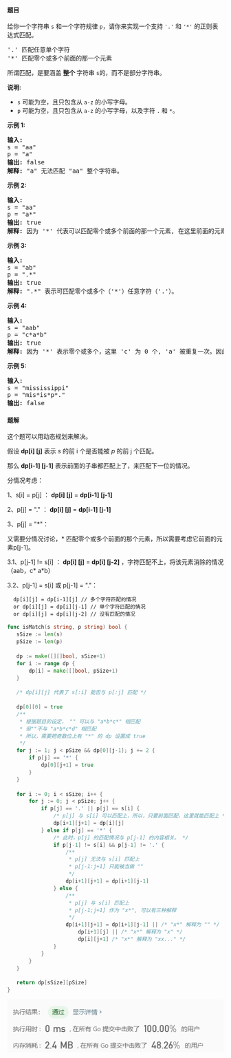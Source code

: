 #### 题目
<p>给你一个字符串&nbsp;<code>s</code>&nbsp;和一个字符规律&nbsp;<code>p</code>，请你来实现一个支持 <code>&#39;.&#39;</code>&nbsp;和&nbsp;<code>&#39;*&#39;</code>&nbsp;的正则表达式匹配。</p>

<pre>&#39;.&#39; 匹配任意单个字符
&#39;*&#39; 匹配零个或多个前面的那一个元素
</pre>

<p>所谓匹配，是要涵盖&nbsp;<strong>整个&nbsp;</strong>字符串&nbsp;<code>s</code>的，而不是部分字符串。</p>

<p><strong>说明:</strong></p>

<ul>
	<li><code>s</code>&nbsp;可能为空，且只包含从&nbsp;<code>a-z</code>&nbsp;的小写字母。</li>
	<li><code>p</code>&nbsp;可能为空，且只包含从&nbsp;<code>a-z</code>&nbsp;的小写字母，以及字符&nbsp;<code>.</code>&nbsp;和&nbsp;<code>*</code>。</li>
</ul>

<p><strong>示例 1:</strong></p>

<pre><strong>输入:</strong>
s = &quot;aa&quot;
p = &quot;a&quot;
<strong>输出:</strong> false
<strong>解释:</strong> &quot;a&quot; 无法匹配 &quot;aa&quot; 整个字符串。
</pre>

<p><strong>示例 2:</strong></p>

<pre><strong>输入:</strong>
s = &quot;aa&quot;
p = &quot;a*&quot;
<strong>输出:</strong> true
<strong>解释:</strong>&nbsp;因为 &#39;*&#39; 代表可以匹配零个或多个前面的那一个元素, 在这里前面的元素就是 &#39;a&#39;。因此，字符串 &quot;aa&quot; 可被视为 &#39;a&#39; 重复了一次。
</pre>

<p><strong>示例&nbsp;3:</strong></p>

<pre><strong>输入:</strong>
s = &quot;ab&quot;
p = &quot;.*&quot;
<strong>输出:</strong> true
<strong>解释:</strong>&nbsp;&quot;.*&quot; 表示可匹配零个或多个（&#39;*&#39;）任意字符（&#39;.&#39;）。
</pre>

<p><strong>示例 4:</strong></p>

<pre><strong>输入:</strong>
s = &quot;aab&quot;
p = &quot;c*a*b&quot;
<strong>输出:</strong> true
<strong>解释:</strong>&nbsp;因为 &#39;*&#39; 表示零个或多个，这里 &#39;c&#39; 为 0 个, &#39;a&#39; 被重复一次。因此可以匹配字符串 &quot;aab&quot;。
</pre>

<p><strong>示例 5:</strong></p>

<pre><strong>输入:</strong>
s = &quot;mississippi&quot;
p = &quot;mis*is*p*.&quot;
<strong>输出:</strong> false</pre>


 #### 题解
 这个题可以用动态规划来解决。
 
 假设 **dp[i] [j]** 表示 *s* 的前 i 个是否能被 *p* 的前 j 个匹配。
 
 那么 **dp[i-1] [j-1]** 表示前面的子串都匹配上了，来匹配下一位的情况。
 
 分情况考虑：
 
 1、s[i] = p[j] ： **dp[i] [j]**  =  **dp[i-1] [j-1]** 
 
 2、p[j] = "." ： **dp[i] [j]**  =  **dp[i-1] [j-1]** 
 
 3、p[j] = "*"：
 
 又需要分情况讨论，* 匹配零个或多个前面的那个元素，所以需要考虑它前面的元素p[j-1]。
 
 3.1、p[j-1] != s[i] ： **dp[i] [j]**  =  **dp[i] [j-2]** ，字符匹配不上，将该元素消除的情况（aab，c* a*b）
 
 3.2、p[j-1] = s[i] 或 p[j-1] = "."：
 
      dp[i][j] = dp[i-1][j] // 多个字符匹配的情况	
      or dp[i][j] = dp[i][j-1] // 单个字符匹配的情况
      or dp[i][j] = dp[i][j-2] // 没有匹配的情况
 
 
 ```go
 func isMatch(s string, p string) bool {
 	sSize := len(s)
 	pSize := len(p)
 
 	dp := make([][]bool, sSize+1)
 	for i := range dp {
 		dp[i] = make([]bool, pSize+1)
 	}
 
 	/* dp[i][j] 代表了 s[:i] 能否与 p[:j] 匹配 */
 
 	dp[0][0] = true
 	/**
 	 * 根据题目的设定， "" 可以与 "a*b*c*" 相匹配
 	 * 但""不与 "a*b*c*d" 相匹配
 	 * 所以，需要把奇数位上有 "*" 的 dp 设置成 true
 	 */
 	for j := 1; j < pSize && dp[0][j-1]; j += 2 {
 		if p[j] == '*' {
 			dp[0][j+1] = true
 		}
 	}
 
 	for i := 0; i < sSize; i++ {
 		for j := 0; j < pSize; j++ {
 			if p[j] == '.' || p[j] == s[i] {
 				/* p[j] 与 s[i] 可以匹配上，所以，只要前面匹配，这里就能匹配上 */
 				dp[i+1][j+1] = dp[i][j]
 			} else if p[j] == '*' {
 				/* 此时，p[j] 的匹配情况与 p[j-1] 的内容相关。 */
 				if p[j-1] != s[i] && p[j-1] != '.' {
 					/**
 					 * p[j] 无法与 s[i] 匹配上
 					 * p[j-1:j+1] 只能被当做 ""
 					 */
 					dp[i+1][j+1] = dp[i+1][j-1]
 				} else {
 					/**
 					 * p[j] 与 s[i] 匹配上
 					 * p[j-1;j+1] 作为 "x*", 可以有三种解释
 					 */
 					dp[i+1][j+1] = dp[i+1][j-1] || /* "x*" 解释为 "" */
 						dp[i+1][j] || /* "x*" 解释为 "x" */
 						dp[i][j+1] /* "x*" 解释为 "xx..." */
 				}
 			}
 		}
 	}
 
 	return dp[sSize][pSize]
 }
 ```
 
 ![](https://raw.githubusercontent.com/betterfor/cloudImage/master/images/2020-02-04/001001.png)